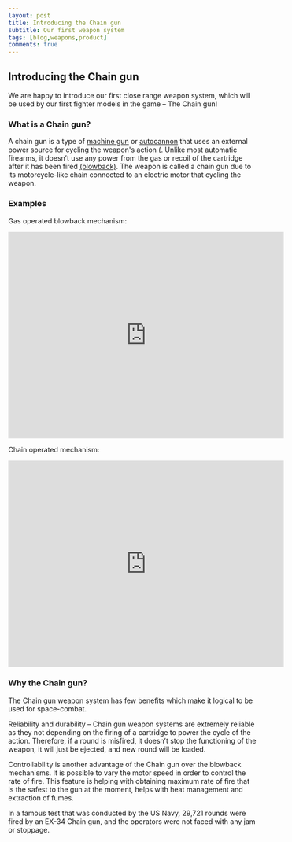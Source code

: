 ```yaml
---
layout: post
title: Introducing the Chain gun
subtitle: Our first weapon system
tags: [blog,weapons,product]
comments: true
---
```


## Introducing the Chain gun

We are happy to introduce our first close range weapon system, which will be used by our first fighter models in the game – The Chain gun!

### What is a Chain gun?

A chain gun is a type of [machine gun]( https://en.wikipedia.org/wiki/Machine_gun) or [autocannon](https://en.wikipedia.org/wiki/Autocannon) that uses an external power source for cycling the weapon's action (. Unlike most automatic firearms, it doesn’t use any power from the gas or recoil of the cartridge after it has been fired [(blowback)]( https://en.wikipedia.org/wiki/Blowback_(firearms)). The weapon is called a chain gun due to its motorcycle-like chain connected to an electric motor that cycling the weapon.

### Examples

Gas operated blowback mechanism:

<iframe width="560" height="420" src="https://www.youtube.com/watch?v=60ksyOJyOZg" frameborder="0" allowfullscreen>
</iframe>


Chain operated mechanism:

<iframe width="560" height="420" src="https://www.youtube.com/watch?v=CAqWpfMApIs" frameborder="0" allowfullscreen></iframe>

### Why the Chain gun?

The Chain gun weapon system has few benefits which make it logical to be used for space-combat. 

Reliability and durability – Chain gun weapon systems are extremely reliable as they not depending on the firing of a cartridge to power the cycle of the action. Therefore, if a round is misfired, it doesn’t stop the functioning of the weapon, it will just be ejected, and new round will be loaded.

Controllability is another advantage of the Chain gun over the blowback mechanisms.  It is possible to vary the motor speed in order to control the rate of fire. This feature is helping with obtaining maximum rate of fire that is the safest to the gun at the moment, helps with heat management and extraction of fumes. 

In a famous test that was conducted by the US Navy, 29,721 rounds were fired by an EX-34 Chain gun, and the operators were not faced with any jam or stoppage. 



